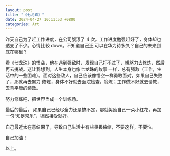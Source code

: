 ```yaml
---
layout: post
title: "《七龙珠》"
date: 2024-04-27 10:11:53 +0800
categories: Art
---
```


昨天自己为了赶工作进度，在公司腹泻了 4 次。工作进度勉强赶好了，身体却也透支了不少。心情比较 down。不知道自己还
可以在华为待多久？自己的未来到底在哪里？

看《七龙珠》的悟空，他在遇到强敌时，发现自己打不过了，就努力去修炼，然后再去挑战。这让我想到，人生本身也像七龙珠的故事
一样，总有强敌（工作，生活中的一些困难）。面对这些敌人，自己应该像悟空一样勇敢面对，如果自己失败了，那就再去努力
修炼，身体不好就去医院检查，锻炼；工作做不好就去请教，去背平庸的绩效。

努力修炼吧，把世界当成一个训练场。

最后的最后， 如果自己已经尽全力还是搞不定，那就奖励自己一朵小红花，再加一句“知足常乐”，坦然接受就好。

自己最近太在意结果了，导致自己生活中有些畏畏缩缩，不要这样，不要怕。

自己加油！

以上。
